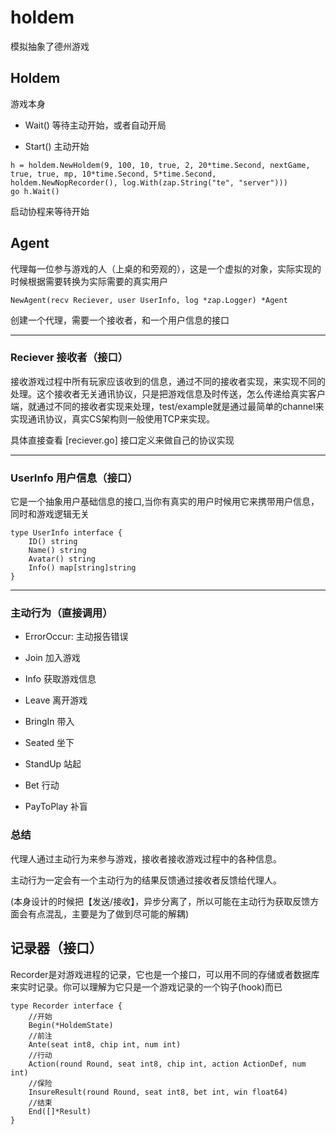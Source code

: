 # holdem

模拟抽象了德州游戏

## Holdem 

游戏本身

- Wait() 等待主动开始，或者自动开局

- Start() 主动开始

```golang
h = holdem.NewHoldem(9, 100, 10, true, 2, 20*time.Second, nextGame, true, true, mp, 10*time.Second, 5*time.Second, holdem.NewNopRecorder(), log.With(zap.String("te", "server")))
go h.Wait()
```

启动协程来等待开始

## Agent

代理每一位参与游戏的人（上桌的和旁观的），这是一个虚拟的对象，实际实现的时候根据需要转换为实际需要的真实用户


```golang
NewAgent(recv Reciever, user UserInfo, log *zap.Logger) *Agent
```

创建一个代理，需要一个接收者，和一个用户信息的接口

----

### Reciever 接收者（接口）

接收游戏过程中所有玩家应该收到的信息，通过不同的接收者实现，来实现不同的处理。这个接收者无关通讯协议，只是把游戏信息及时传送，怎么传递给真实客户端，就通过不同的接收者实现来处理，test/example就是通过最简单的channel来实现通讯协议，真实CS架构则一般使用TCP来实现。

具体直接查看 [reciever.go] 接口定义来做自己的协议实现

----
### UserInfo 用户信息（接口）

它是一个抽象用户基础信息的接口,当你有真实的用户时候用它来携带用户信息，同时和游戏逻辑无关

```golang
type UserInfo interface {
	ID() string
	Name() string
	Avatar() string
	Info() map[string]string
}
```

----
### 主动行为（直接调用）

- ErrorOccur: 主动报告错误

- Join 加入游戏

- Info 获取游戏信息

- Leave 离开游戏

- BringIn 带入

- Seated 坐下

- StandUp 站起

- Bet 行动

- PayToPlay 补盲

### 总结

代理人通过主动行为来参与游戏，接收者接收游戏过程中的各种信息。

主动行为一定会有一个主动行为的结果反馈通过接收者反馈给代理人。

(本身设计的时候把【发送/接收】，异步分离了，所以可能在主动行为获取反馈方面会有点混乱，主要是为了做到尽可能的解耦)

## 记录器（接口）

Recorder是对游戏进程的记录，它也是一个接口，可以用不同的存储或者数据库来实时记录。你可以理解为它只是一个游戏记录的一个钩子(hook)而已

```golang
type Recorder interface {
    //开始
	Begin(*HoldemState)
    //前注
	Ante(seat int8, chip int, num int)
    //行动
	Action(round Round, seat int8, chip int, action ActionDef, num int)
    //保险
	InsureResult(round Round, seat int8, bet int, win float64)
    //结束
	End([]*Result)
}
```


